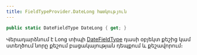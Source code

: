 ```yaml
---
title: FieldTypeProvider.DateLong հատկություն
---
```


```c#
public static DateFieldType DateLong { get; }
```

Վերադարձնում է Long տիպի [DateFieldType](../system_types.md#datefieldtype) դասի օբյեկտ քեշից կամ ստեղծում նորը քեշում բացակայության դեպքում և քեշավորում։
